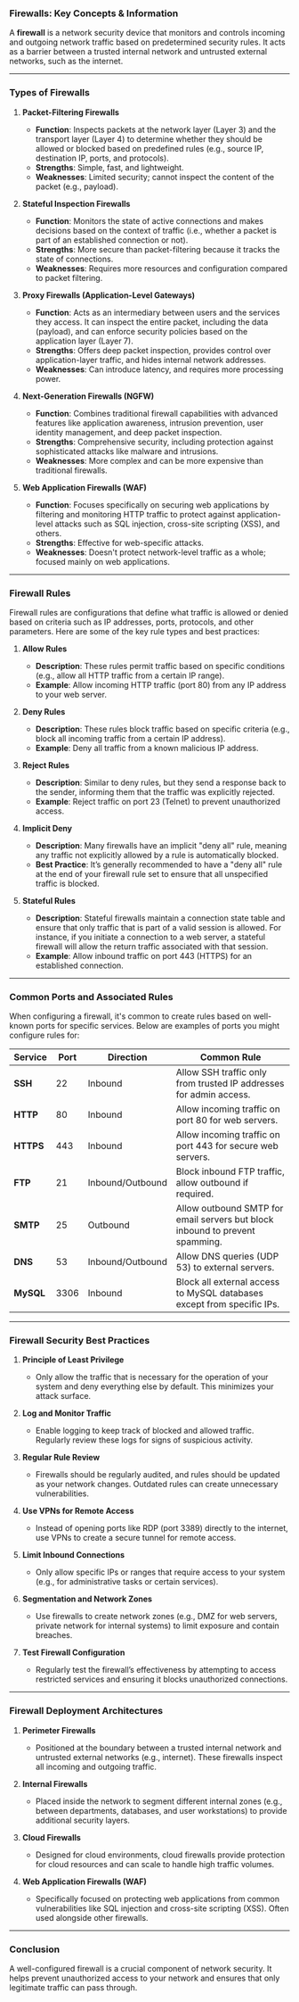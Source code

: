 ### **Firewalls: Key Concepts & Information**

A **firewall** is a network security device that monitors and controls incoming and outgoing network traffic based on predetermined security rules. It acts as a barrier between a trusted internal network and untrusted external networks, such as the internet.

---

### **Types of Firewalls**

1. **Packet-Filtering Firewalls**
    
    - **Function**: Inspects packets at the network layer (Layer 3) and the transport layer (Layer 4) to determine whether they should be allowed or blocked based on predefined rules (e.g., source IP, destination IP, ports, and protocols).
    - **Strengths**: Simple, fast, and lightweight.
    - **Weaknesses**: Limited security; cannot inspect the content of the packet (e.g., payload).
2. **Stateful Inspection Firewalls**
    
    - **Function**: Monitors the state of active connections and makes decisions based on the context of traffic (i.e., whether a packet is part of an established connection or not).
    - **Strengths**: More secure than packet-filtering because it tracks the state of connections.
    - **Weaknesses**: Requires more resources and configuration compared to packet filtering.
3. **Proxy Firewalls (Application-Level Gateways)**
    
    - **Function**: Acts as an intermediary between users and the services they access. It can inspect the entire packet, including the data (payload), and can enforce security policies based on the application layer (Layer 7).
    - **Strengths**: Offers deep packet inspection, provides control over application-layer traffic, and hides internal network addresses.
    - **Weaknesses**: Can introduce latency, and requires more processing power.
4. **Next-Generation Firewalls (NGFW)**
    
    - **Function**: Combines traditional firewall capabilities with advanced features like application awareness, intrusion prevention, user identity management, and deep packet inspection.
    - **Strengths**: Comprehensive security, including protection against sophisticated attacks like malware and intrusions.
    - **Weaknesses**: More complex and can be more expensive than traditional firewalls.
5. **Web Application Firewalls (WAF)**
    
    - **Function**: Focuses specifically on securing web applications by filtering and monitoring HTTP traffic to protect against application-level attacks such as SQL injection, cross-site scripting (XSS), and others.
    - **Strengths**: Effective for web-specific attacks.
    - **Weaknesses**: Doesn't protect network-level traffic as a whole; focused mainly on web applications.

---

### **Firewall Rules**

Firewall rules are configurations that define what traffic is allowed or denied based on criteria such as IP addresses, ports, protocols, and other parameters. Here are some of the key rule types and best practices:

1. **Allow Rules**
    
    - **Description**: These rules permit traffic based on specific conditions (e.g., allow all HTTP traffic from a certain IP range).
    - **Example**: Allow incoming HTTP traffic (port 80) from any IP address to your web server.
2. **Deny Rules**
    
    - **Description**: These rules block traffic based on specific criteria (e.g., block all incoming traffic from a certain IP address).
    - **Example**: Deny all traffic from a known malicious IP address.
3. **Reject Rules**
    
    - **Description**: Similar to deny rules, but they send a response back to the sender, informing them that the traffic was explicitly rejected.
    - **Example**: Reject traffic on port 23 (Telnet) to prevent unauthorized access.
4. **Implicit Deny**
    
    - **Description**: Many firewalls have an implicit "deny all" rule, meaning any traffic not explicitly allowed by a rule is automatically blocked.
    - **Best Practice**: It’s generally recommended to have a "deny all" rule at the end of your firewall rule set to ensure that all unspecified traffic is blocked.
5. **Stateful Rules**
    
    - **Description**: Stateful firewalls maintain a connection state table and ensure that only traffic that is part of a valid session is allowed. For instance, if you initiate a connection to a web server, a stateful firewall will allow the return traffic associated with that session.
    - **Example**: Allow inbound traffic on port 443 (HTTPS) for an established connection.

---

### **Common Ports and Associated Rules**

When configuring a firewall, it's common to create rules based on well-known ports for specific services. Below are examples of ports you might configure rules for:

| **Service** | **Port** | **Direction**    | **Common Rule**                                                              |
| ----------- | -------- | ---------------- | ---------------------------------------------------------------------------- |
| **SSH**     | 22       | Inbound          | Allow SSH traffic only from trusted IP addresses for admin access.           |
| **HTTP**    | 80       | Inbound          | Allow incoming traffic on port 80 for web servers.                           |
| **HTTPS**   | 443      | Inbound          | Allow incoming traffic on port 443 for secure web servers.                   |
| **FTP**     | 21       | Inbound/Outbound | Block inbound FTP traffic, allow outbound if required.                       |
| **SMTP**    | 25       | Outbound         | Allow outbound SMTP for email servers but block inbound to prevent spamming. |
| **DNS**     | 53       | Inbound/Outbound | Allow DNS queries (UDP 53) to external servers.                              |
| **MySQL**   | 3306     | Inbound          | Block all external access to MySQL databases except from specific IPs.       |

---

### **Firewall Security Best Practices**

1. **Principle of Least Privilege**
    
    - Only allow the traffic that is necessary for the operation of your system and deny everything else by default. This minimizes your attack surface.
2. **Log and Monitor Traffic**
    
    - Enable logging to keep track of blocked and allowed traffic. Regularly review these logs for signs of suspicious activity.
3. **Regular Rule Review**
    
    - Firewalls should be regularly audited, and rules should be updated as your network changes. Outdated rules can create unnecessary vulnerabilities.
4. **Use VPNs for Remote Access**
    
    - Instead of opening ports like RDP (port 3389) directly to the internet, use VPNs to create a secure tunnel for remote access.
5. **Limit Inbound Connections**
    
    - Only allow specific IPs or ranges that require access to your system (e.g., for administrative tasks or certain services).
6. **Segmentation and Network Zones**
    
    - Use firewalls to create network zones (e.g., DMZ for web servers, private network for internal systems) to limit exposure and contain breaches.
7. **Test Firewall Configuration**
    
    - Regularly test the firewall’s effectiveness by attempting to access restricted services and ensuring it blocks unauthorized connections.

---

### **Firewall Deployment Architectures**

1. **Perimeter Firewalls**
    
    - Positioned at the boundary between a trusted internal network and untrusted external networks (e.g., internet). These firewalls inspect all incoming and outgoing traffic.
2. **Internal Firewalls**
    
    - Placed inside the network to segment different internal zones (e.g., between departments, databases, and user workstations) to provide additional security layers.
3. **Cloud Firewalls**
    
    - Designed for cloud environments, cloud firewalls provide protection for cloud resources and can scale to handle high traffic volumes.
4. **Web Application Firewalls (WAF)**
    
    - Specifically focused on protecting web applications from common vulnerabilities like SQL injection and cross-site scripting (XSS). Often used alongside other firewalls.

---

### Conclusion

A well-configured firewall is a crucial component of network security. It helps prevent unauthorized access to your network and ensures that only legitimate traffic can pass through.
